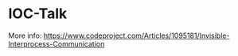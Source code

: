 # IOC-Talk
More info: https://www.codeproject.com/Articles/1095181/Invisible-Interprocess-Communication
